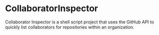 # CollaboratorInspector
 Collaborator Inspector is a shell script project that uses the GitHub API to quickly list collaborators for repositories within an organization.
